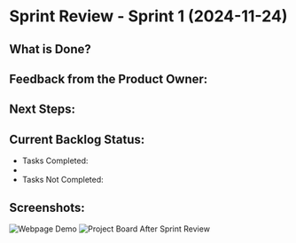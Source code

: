 # Sprint Review - Sprint 1 (2024-11-24)

## What is Done?

## Feedback from the Product Owner:


## Next Steps:

## Current Backlog Status:
- Tasks Completed:
- 
- Tasks Not Completed:

## Screenshots:
![Webpage Demo](path/to/demo-screenshot.png)
![Project Board After Sprint Review](path/to/project-board-screenshot.png)
